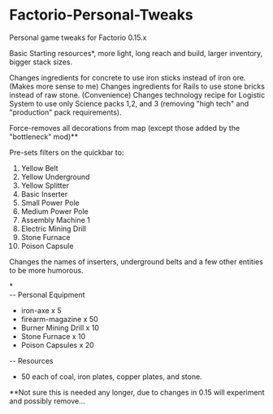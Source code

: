 # Factorio-Personal-Tweaks
Personal game tweaks for Factorio 0.15.x

Basic Starting resources*, more light, long reach and build, larger inventory, bigger stack sizes.

Changes ingredients for concrete to use iron sticks instead of iron ore. (Makes more sense to me)
Changes ingredients for Rails to use stone bricks instead of raw stone. (Convenience)
Changes technology recipe for Logistic System to use only Science packs 1,2, and 3 (removing "high tech" and "production" pack requirements).

Force-removes all decorations from map (except those added by the "bottleneck" mod)**

Pre-sets filters on the quickbar to:
1.  Yellow Belt
2.  Yellow Underground
3.  Yellow Splitter
4.  Basic Inserter
5.  Small Power Pole
6.  Medium Power Pole
7.  Assembly Machine 1
8.  Electric Mining Drill
9.  Stone Furnace
10. Poison Capsule

Changes the names of inserters, underground belts and a few other entities to be more humorous.

\*	
-- Personal Equipment
<ul>
<li>iron-axe x 5</li>
<li>firearm-magazine x 50</li>
<li>Burner Mining Drill x 10</li>
<li>Stone Furnace x 10</li>
<li>Poison Capsules x 20</li>
</ul>
 
-- Resources
<ul>
<li>50 each of coal, iron plates, copper plates, and stone.</li>
</ul>
    
\**Not sure this is needed any longer, due to changes in 0.15 will experiment and possibly remove...